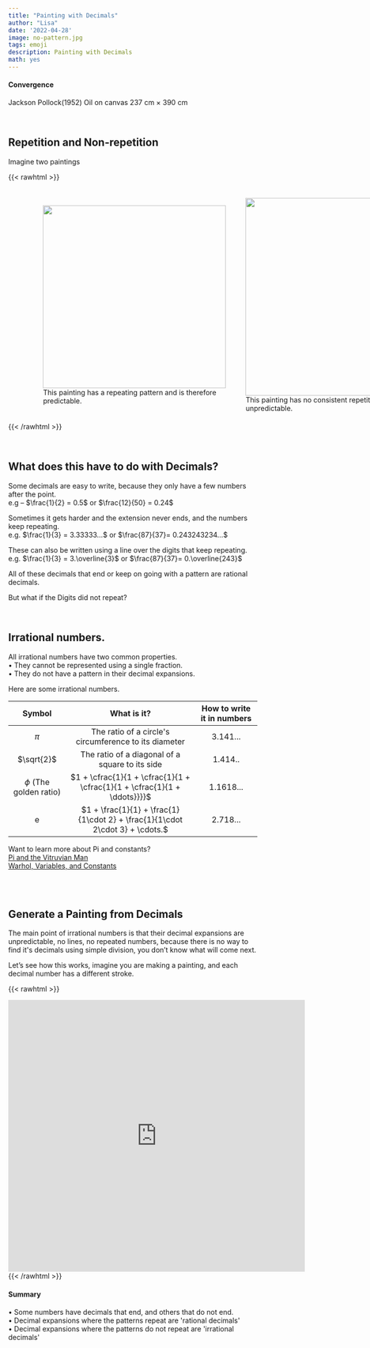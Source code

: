 ```yaml
---
title: "Painting with Decimals"
author: "Lisa"
date: '2022-04-28'
image: no-pattern.jpg
tags: emoji
description: Painting with Decimals
math: yes
---
```


####  Convergence
Jackson Pollock(1952) 
Oil on canvas  237 cm × 390 cm
&nbsp;

&nbsp;

## Repetition and Non-repetition
Imagine two paintings

{{< rawhtml >}}
<div style="display: flex; width:50%;padding-left:10%;align-items: center; "> 
<div style="padding:20px">
<img src="/images/pattern.webp" style="width:370px; ">
This painting has a repeating pattern and is therefore predictable. 
</div>
<div style="padding:20px">
<img src="/images/no-pattern.jpg" style="width:400px;">
This painting has no consistent repetition wich means it is unpredictable.
</div>
</div>
{{< /rawhtml >}}

&nbsp;

 
## What does this have to do with Decimals? 
Some decimals are easy to write, because they only have a few numbers after the point.  
e.g – $\frac{1}{2} = 0.5$     or   $\frac{12}{50} = 0.24$  
   
Sometimes it gets harder and the extension never ends, and the numbers keep repeating.    
e.g.  $\frac{1}{3} = 3.33333…$  or $\frac{87}{37}= 0.243243234…$  

These can also be written using a line over the digits that keep repeating.  
e.g.  $\frac{1}{3} = 3.\overline{3}$  or $\frac{87}{37}= 0.\overline{243}$  

All of these decimals that end or keep on going with a pattern are rational decimals.
&nbsp;

But what if the Digits did not repeat?
&nbsp;

&nbsp;


## Irrational numbers.  
All irrational numbers have two common properties.  
•	They cannot be represented using a single fraction.  
•	They do not have a pattern in their decimal expansions.  

Here are some irrational numbers.

|  Symbol | What is it? | How to write it in numbers |
|:---------:|:-----------:|:----------------:|
| $\pi$      | The ratio of a circle's circumference to its diameter | 3.141... |
| $\sqrt{2}$ | The ratio of a diagonal of a square to its side         | 1.414..           |
|  $\phi$  (The golden ratio)      | $1 + \cfrac{1}{1 + \cfrac{1}{1 + \cfrac{1}{1 + \cfrac{1}{1 + \ddots}}}}$          |   1.1618...    |
| e   |   $1 + \frac{1}{1} + \frac{1}{1\cdot 2} + \frac{1}{1\cdot 2\cdot 3} + \cdots.$ |  2.718...  |

Want to learn more about Pi and constants?   
[Pi and the Vitruvian Man](/post/pi-and-the-vitruvian-man)   
[Warhol, Variables, and Constants](/post/warhol-and-variables)  
&nbsp;

&nbsp;

## Generate a Painting from Decimals

The main point of irrational numbers is that their decimal expansions are unpredictable, no lines, no repeated numbers, because there is no way to find it's decimals using simple division, you don’t know what will come next.

Let’s see how this works, imagine you are making a painting, and each decimal number has a different stroke.

{{< rawhtml >}}
<div class="center">
<div
style="
    width: 100%;
    height: 3.5rem;
    z-index:2;
    background: var(--bg);
    color: var(--bg);
    position: relative;"
></div>
<div style="margin-top:-3.5rem;z-index:1;position: relative;">
<iframe 
        src="https://editor.p5js.org/lisa-pinto/full/v08L_c1BE"
        style="border-style: none;width: 600px; height: 550px;" >
</iframe>
</div>
</div>
{{< /rawhtml >}}

#### Summary  
• Some numbers have decimals that end, and others that do not end.  
• Decimal expansions where the patterns repeat are 'rational decimals'  
• Decimal expansions where the patterns do not repeat are 'irrational decimals'  




